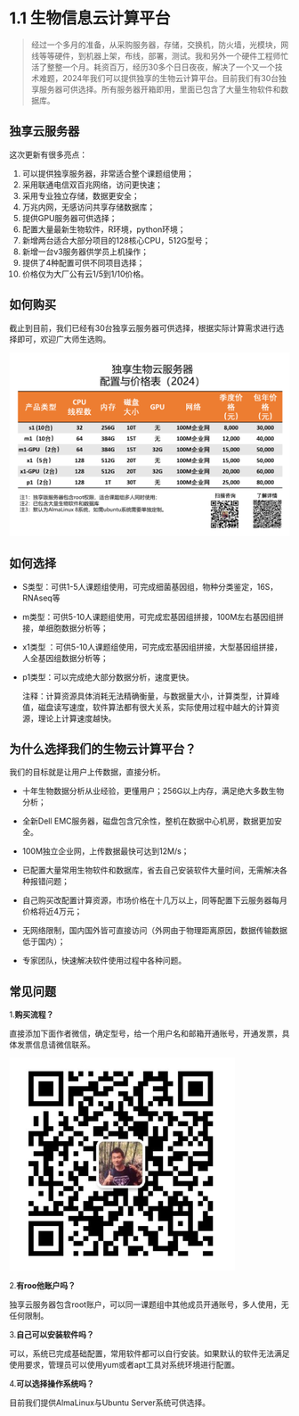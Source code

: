 # 1.1 生物信息云计算平台

> 经过一个多月的准备，从采购服务器，存储，交换机，防火墙，光模块，网线等等硬件，到机器上架，布线，部署，测试。我和另外一个硬件工程师忙活了整整一个月。耗资百万，经历30多个日日夜夜，解决了一个又一个技术难题，2024年我们可以提供独享的生物云计算平台。目前我们有30台独享服务器可供选择。所有服务器开箱即用，里面已包含了大量生物软件和数据库。



## 独享云服务器

这次更新有很多亮点：

1. 可以提供独享服务器，非常适合整个课题组使用；
2.  采用联通电信双百兆网络，访问更快速；
3. 采用专业独立存储，数据更安全；
4. 万兆内网，无感访问共享存储数据库；
5. 提供GPU服务器可供选择；
6. 配置大量最新生物软件，R环境，python环境；
7. 新增两台适合大部分项目的128核心CPU，512G型号；
8. 新增一台v3服务器供学员上机操作；
9. 提供了4种配置可供不同项目选择；
10. 价格仅为大厂公有云1/5到1/10价格。

## 如何购买

截止到目前，我们已经有30台独享云服务器可供选择，根据实际计算需求进行选择即可，欢迎广大师生选购。

![](./images/duxiang.png)



##  如何选择

- S类型：可供1-5人课题组使用，可完成细菌基因组，物种分类鉴定，16S，RNAseq等

- m类型：可供5-10人课题组使用，可完成宏基因组拼接，100M左右基因组拼接，单细胞数据分析等；

- x1类型 ：可供5-10人课题组使用，可完成宏基因组拼接，大型基因组拼接，人全基因组数据分析等；

- p1类型：可以完成绝大部分数据分析，速度更快。

  

  注释：计算资源具体消耗无法精确衡量，与数据量大小，计算类型，计算峰值，磁盘读写速度，软件算法都有很大关系，实际使用过程中越大的计算资源，理论上计算速度越快。



## 为什么选择我们的生物云计算平台？



我们的目标就是让用户上传数据，直接分析。

- 十年生物数据分析从业经验，更懂用户；256G以上内存，满足绝大多数生物分析；

- 全新Dell EMC服务器，磁盘包含冗余性，整机在数据中心机房，数据更加安全。
- 100M独立企业网，上传数据最快可达到12M/s；

- 已配置大量常用生物软件和数据库，省去自己安装软件大量时间，无需解决各种报错问题；

- 自己购买改配置计算资源，市场价格在十几万以上，同等配置下云服务器每月价格将近4万元；

- 无网络限制，国内国外皆可直接访问（外网由于物理距离原因，数据传输数据低于国内）；
- 专家团队，快速解决软件使用过程中各种问题。



## 常见问题

1.**购买流程？**

直接添加下面作者微信，确定型号，给一个用户名和邮箱开通账号，开通发票，具体发票信息请微信联系。

<img src="./a1.assets/weixin.jpg" style="zoom:50%;" />

2.**有roo他账户吗？**

独享云服务器包含root账户，可以同一课题组中其他成员开通账号，多人使用，无任何限制。

3.**自己可以安装软件吗？**

可以，系统已完成基础配置，常用软件都可以自行安装。如果默认的软件无法满足使用要求，管理员可以使用yum或者apt工具对系统环境进行配置。

4.**可以选择操作系统吗？**

目前我们提供AlmaLinux与Ubuntu Server系统可供选择。



